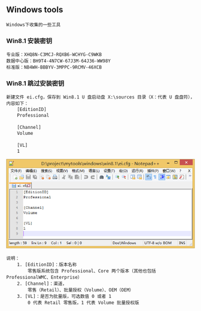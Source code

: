 ## Windows tools

	Windows下收集的一些工具

### Win8.1 安装密钥

	专业版：XHQ8N-C3MCJ-RQXB6-WCHYG-C9WKB
	数据中心版：BH9T4-4N7CW-67J3M-64J36-WW98Y
	标准版：NB4WH-BBBYV-3MPPC-9RCMV-46XCB
	
### Win8.1 跳过安装密钥

	新建文件 ei.cfg，保存到 Win8.1 U 盘启动盘 X:\sources 目录（X：代表 U 盘盘符），内容如下：
		[EditionID]
		Professional

		[Channel]
		Volume

		[VL]
		1

![ei.cfg](ei.cfg.jpg)
		
	说明：
		1. [EditionID]：版本名称
			零售版系统包含 Professional、Core 两个版本（其他也包括 ProfessionalWMC、Enterprise）
		2. [Channel]：渠道，
			零售（Retail）、批量授权（Volume）、OEM（OEM）
		3. [VL]：是否为批量版，可选数值 0 或者 1
			0 代表 Retail 零售版，1 代表 Volume 批量授权版